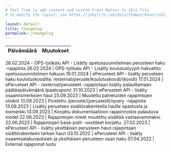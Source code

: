 ```yaml
---
# Feel free to add content and custom Front Matter to this file.
# To modify the layout, see https://jekyllrb.com/docs/themes/#overriding-theme-defaults

layout: default
title: Changelog
permalink: /changelog
---
```


  Päivämäärä | Muutokset
  ---------- | ------------ 
  26.02.2024 - OPS-työkalu API - Lisätty opetussuunnitelman perusteen haku -rajapinta
  26.02.2024 | OPS-työkalu API - Lisätty koulutustyypit-hakuehto opetussuunnitelmen hakuun 
  19.01.2024 | ePerusteet API - lisätty perusteen haku koulutuskoodilla: /external/peruste/koulutuskoodi/{koodi}
  17.01.2024 | ePerusteet API - /external/perusteet -rajapintaan lisätty palauttamaan päätäspäivämäärä (paatospvm)
  31.10.2023 | ePerusteet API - lisätty osaamismerkkien haut
  25.09.2023 | Muutettu palveluiden rajapintojen otsikot
  13.09.2023 | Poistettu /peruste/{perusteId}/query -rajapinta
  13.09.2023 | Lisätty perusteen sisältörakenteella haulle opastusta ja esimerkki
  13.09.2023 | Korjattu dokumentaatioon rajapinnoista palautuva model
  22.06.2023 | Rajapintojen nimet muutettu sisältöä vastaavammaksi.
  22.06.2023 | Rajapintojen base-path -osoitteet korjattu.
  27.02.2023 | ePerusteet API - lisätty yksittäisen perusteen haun rajapintaan sisältörakenteen tarkan haun
  03.10.2022 | ePerusteet API - lisätty osaamisalakuvauksien ja yksittäisen perusteen osan haku
  07.04.2022 | External rajapinnat luotu
